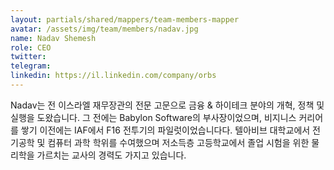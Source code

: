 ```yaml
---
layout: partials/shared/mappers/team-members-mapper
avatar: /assets/img/team/members/nadav.jpg
name: Nadav Shemesh
role: CEO
twitter:
telegram:
linkedin: https://il.linkedin.com/company/orbs
---
```


Nadav는 전 이스라엘 재무장관의 전문 고문으로 금융 & 하이테크 분야의 개혁, 정책 및 실행을 도왔습니다. 그 전에는 Babylon Software의 부사장이었으며, 비지니스 커리어를 쌓기 이전에는 IAF에서 F16 전투기의 파일럿이었습니다다. 텔아비브 대학교에서 전기공학 및 컴퓨터 과학 학위를 수여했으며 저소득층 고등학교에서 졸업 시험을 위한 물리학을 가르치는 교사의 경력도 가지고 있습니다.
